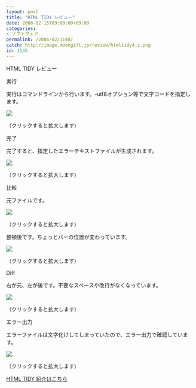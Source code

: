 ```yaml
---
layout: post
title: "HTML TIDY レビュー"
date: 2006-02-15T09:00:00+09:00
categories:
- ソフトウェア
permalink: /2006/02/1148/
catch: http://image.moongift.jp/review/htmltidy4.s.png
id: 1145
---
```

HTML TIDY レビュー  
<!--more-->

実行

  

実行はコマンドラインから行います。-utf8オプション等で文字コードを指定します。

  

[![](http://image.moongift.jp/review/htmltidy1.s.png)](http://image.moongift.jp/review/htmltidy1.png)  
  
（クリックすると拡大します)

  

完了

  

完了すると、指定したエラーテキストファイルが生成されます。

  

[![](http://image.moongift.jp/review/htmltidy2.s.png)](http://image.moongift.jp/review/htmltidy2.png)  
  
（クリックすると拡大します)

  

比較

  

元ファイルです。

  

[![](http://image.moongift.jp/review/htmltidy3.s.png)](http://image.moongift.jp/review/htmltidy3.png)  
  
（クリックすると拡大します)

  

整頓後です。ちょっとバーの位置が変わっています。

  

[![](http://image.moongift.jp/review/htmltidy4.s.png)](http://image.moongift.jp/review/htmltidy4.png)  
  
（クリックすると拡大します)

  

Diff

  

右が元、左が後です。不要なスペースや改行がなくなっています。

  

[![](http://image.moongift.jp/review/htmltidy5.s.png)](http://image.moongift.jp/review/htmltidy5.png)  
  
（クリックすると拡大します)

  

エラー出力

  

エラーファイルは文字化けしてしまっていたので、エラー出力で確認しています。

  

[![](http://image.moongift.jp/review/htmltidy6.s.png)](http://image.moongift.jp/review/htmltidy6.png)  
  
（クリックすると拡大します)

  

[HTML TIDY 紹介はこちら](http://fw.moongift.jp/intro/i-1131.html)

